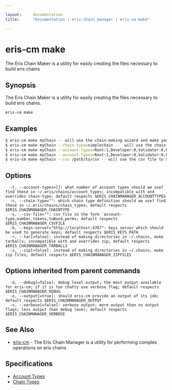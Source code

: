 ```yaml
---

layout:     documentation
title:      "Documentation | eris:chain_manager | eris-cm make"

---
```


# eris-cm make

The Eris Chain Maker is a utility for easily creating the files necessary to build eris chains

## Synopsis

The Eris Chain Maker is a utility for easily creating the files necessary to build eris chains.

```bash
eris-cm make
```

## Examples

```bash
$ eris-cm make myChain -- will use the chain-making wizard and make your chain named myChain using eris-keys defaults (available via localhost) (interactive)
$ eris-cm make myChain --chain-type=simplechain --  will use the chain type definition files to make your chain named myChain using eris-keys defaults (non-interactive)
$ eris-cm make myChain --account-types=Root:1,Developer:0,Validator:0,Participant:1 -- will use the flag to make your chain named myChain using eris-keys defaults (non-interactive)
$ eris-cm make myChain --account-types=Root:1,Developer:0,Validator:0,Participant:1 --chain-type=simplechain -- account types trump chain types, this command will use the flags to make the chain (non-interactive)
$ eris-cm make myChain --csv /path/to/csv -- will use the csv file to make your chain named myChain using eris-keys defaults (non-interactive)
```

## Options

```
  -t, --account-types=[]: what number of account types should we use? find these in ~/.eris/chains/account_types; incompatible with and overrides chain-type; default respects $ERIS_CHAINMANAGER_ACCOUNTTYPES
  -c, --chain-type="": which chain type definition should we use? find these in ~/.eris/chains/chain_types; default respects $ERIS_CHAINMANAGER_CHAINTYPE
  -s, --csv-file="": csv file in the form `account-type,number,tokens,toBond,perms; default respects $ERIS_CHAINMANAGER_CSVFILE
  -k, --keys-server="http://localhost:4767": keys server which should be used to generate keys; default respects $ERIS_KEYS_PATH
  -r, --tar[=false]: instead of making directories in ~/.chains, make tarballs; incompatible with and overrides zip; default respects $ERIS_CHAINMANAGER_TARBALLS
  -z, --zip[=false]: instead of making directories in ~/.chains, make zip files; default respects $ERIS_CHAINMANAGER_ZIPFILES
```

## Options inherited from parent commands

```
  -d, --debug[=false]: debug level output; the most output available for eris-cm; if it is too chatty use verbose flag; default respects $ERIS_CHAINMANAGER_DEBUG
  -o, --output[=true]: should eris-cm provide an output of its job; default respects $ERIS_CHAINMANAGER_OUTPUT
  -v, --verbose[=false]: verbose output; more output than no output flags; less output than debug level; default respects $ERIS_CHAINMANAGER_VERBOSE
```

## See Also

* [eris-cm](https://docs.erisindustries.com/documentation/eris-cm/0.12.0-rc3/eris-cm/)	 - The Eris Chain Manager is a utility for performing complex operations on eris chains

## Specifications

* [Account Types](https://docs.erisindustries.com/documentation/eris-cm/0.12.0-rc3/account_types/)
* [Chain Types](https://docs.erisindustries.com/documentation/eris-cm/0.12.0-rc3/chain_types/)

